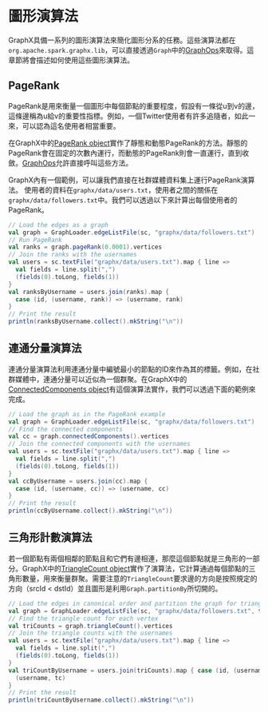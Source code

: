 # 圖形演算法

GraphX具備一系列的圖形演算法來簡化圖形分系的任務。這些演算法都在`org.apache.spark.graphx.lib`，可以直接透過`Graph`中的[GraphOps](https://spark.apache.org/docs/latest/api/scala/index.html#org.apache.spark.graphx.GraphOps)來取得。這章節將會描述如何使用這些圖形演算法。

## PageRank

PageRank是用來衡量一個圖形中每個節點的重要程度，假設有一條從u到v的邊，這條邊稱為u給v的重要性指標。例如，一個Twitter使用者有許多追隨者，如此一來，可以認為這名使用者相當重要。

在GraphX中的[PageRank object](https://spark.apache.org/docs/latest/api/scala/index.html#org.apache.spark.graphx.lib.PageRank$)實作了靜態和動態PageRank的方法。靜態的PageRank會在固定的次數內運行，而動態的PageRank則會一直運行，直到收斂。[GraphOps](https://spark.apache.org/docs/latest/api/scala/index.html#org.apache.spark.graphx.GraphOps)允許直接呼叫這些方法。

GraphX內有一個範例，可以讓我們直接在社群媒體資料集上運行PageRank演算法。
使用者的資料在`graphx/data/users.txt`，使用者之間的關係在`graphx/data/followers.txt`中。我們可以透過以下來計算出每個使用者的PageRank。

```scala
// Load the edges as a graph
val graph = GraphLoader.edgeListFile(sc, "graphx/data/followers.txt")
// Run PageRank
val ranks = graph.pageRank(0.0001).vertices
// Join the ranks with the usernames
val users = sc.textFile("graphx/data/users.txt").map { line =>
  val fields = line.split(",")
  (fields(0).toLong, fields(1))
}
val ranksByUsername = users.join(ranks).map {
  case (id, (username, rank)) => (username, rank)
}
// Print the result
println(ranksByUsername.collect().mkString("\n"))
```

## 連通分量演算法

連通分量演算法利用連通分量中編號最小的節點的ID來作為其的標籤。例如，在社群媒體中，連通分量可以近似為一個群聚。在GraphX中的[ConnectedComponents object](https://spark.apache.org/docs/latest/api/scala/index.html#org.apache.spark.graphx.lib.ConnectedComponents$)有這個演算法實作，我們可以透過下面的範例來完成。

```scala
// Load the graph as in the PageRank example
val graph = GraphLoader.edgeListFile(sc, "graphx/data/followers.txt")
// Find the connected components
val cc = graph.connectedComponents().vertices
// Join the connected components with the usernames
val users = sc.textFile("graphx/data/users.txt").map { line =>
  val fields = line.split(",")
  (fields(0).toLong, fields(1))
}
val ccByUsername = users.join(cc).map {
  case (id, (username, cc)) => (username, cc)
}
// Print the result
println(ccByUsername.collect().mkString("\n"))
```

## 三角形計數演算法

若一個節點有兩個相鄰的節點且和它們有邊相連，那麼這個節點就是三角形的一部分。GraphX中的[TriangleCount object](https://spark.apache.org/docs/latest/api/scala/index.html#org.apache.spark.graphx.lib.TriangleCount$)實作了演算法，它計算通過每個節點的三角形數量，用來衡量群聚。需要注意的`TriangleCount`要求邊的方向是按照規定的方向（srcId < dstId）並且圖形是利用`Graph.partitionBy`所切開的。

```scala
// Load the edges in canonical order and partition the graph for triangle count
val graph = GraphLoader.edgeListFile(sc, "graphx/data/followers.txt", true).partitionBy(PartitionStrategy.RandomVertexCut)
// Find the triangle count for each vertex
val triCounts = graph.triangleCount().vertices
// Join the triangle counts with the usernames
val users = sc.textFile("graphx/data/users.txt").map { line =>
  val fields = line.split(",")
  (fields(0).toLong, fields(1))
}
val triCountByUsername = users.join(triCounts).map { case (id, (username, tc)) =>
  (username, tc)
}
// Print the result
println(triCountByUsername.collect().mkString("\n"))
```
